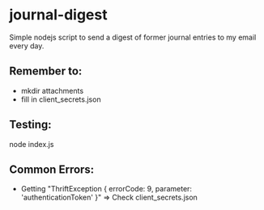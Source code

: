 # journal-digest

Simple nodejs script to send a digest of former journal entries to my email every day.

## Remember to:
* mkdir attachments
* fill in client_secrets.json

## Testing:

node index.js

## Common Errors:

* Getting "ThriftException { errorCode: 9, parameter: 'authenticationToken' }"
=> Check client_secrets.json
